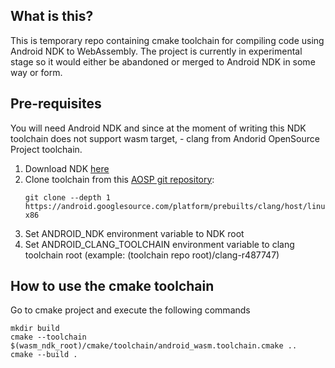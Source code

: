 ## What is this?

This is temporary repo containing cmake toolchain for compiling
code using Android NDK to WebAssembly. The project is currently
in experimental stage so it would either be abandoned or merged
to Android NDK in some way or form.

## Pre-requisites

You will need Android NDK and since at the moment of writing
this NDK toolchain does not support wasm target, - clang
from Andorid OpenSource Project toolchain.

1. Download NDK [here](https://developer.android.com/ndk/downloads)
1. Clone toolchain from this [AOSP git repository](https://android-review.git.corp.google.com/admin/repos/platform/prebuilts/clang/host/linux-x86,general):
   ```
   git clone --depth 1 https://android.googlesource.com/platform/prebuilts/clang/host/linux-x86
   ```
1. Set ANDROID_NDK environment variable to NDK root
1. Set ANDROID_CLANG_TOOLCHAIN environment variable to clang toolchain root
   (example: (toolchain repo root)/clang-r487747)

## How to use the cmake toolchain

Go to cmake project and execute the following commands
```
mkdir build
cmake --toolchain $(wasm_ndk_root)/cmake/toolchain/android_wasm.toolchain.cmake ..
cmake --build .
```
